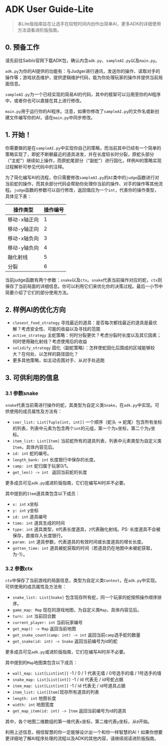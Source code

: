 # ADK User Guide-Lite

> 本Lite版指南旨在让选手在较短时间内创作出简单AI，更多ADK的详细使用方法请看进阶版指南。

## 0. 预备工作

请先前往Saiblo官网下载ADK包，确认内含`adk.py`、`sampleAI.py`以及`main.py`。

`adk.py`为你的AI提供的功能有：与Judger进行通讯，发送你的操作、读取对手的操作等；游戏状态维护，提供逻辑维护代码，能为你处理玩家的操作并提供当前局面信息。

`sampleAI.py`为一个已经实现的简易AI的代码，其中的框架可以沿用至你的AI程序中，或者你也可以直接在其上进行修改。

`main.py`用于运行你的AI程序。注意，如果你修改了`sampleAI.py`的文件名或新创建文件编写你的AI，请在`main.py`中同步修改。

## 1. 开始！

你需要做的是在`sampleAI.py`中实现你自己的策略，而当前其中已经有一个简单的策略实现了，即蛇不断朝最近的道具进发，并在长度较长时分裂，原蛇头部分（“主蛇”）继续如上操作，而原蛇尾部分（“副蛇”）进行固化，样例AI的策略实现过程解析可参见代码中的注释。

为了简化编写AI的流程，你只需要修改`sampleAI.py`的`AI`类中的`judge`函数进行对当前蛇的操作，而其余部分代码会帮助你处理你当前的操作、对手的操作等其他流程。`judge`函数的参数可以自行修改，返回值应为一个`int`，代表你的操作类型，具体见下表：

| 操作类型 | 操作编号 |   
| -------- | ---------- | 
| 移动-x轴正向   | 1          | 
|移动-y轴正向|2|
|移动-x轴负向|3|
|移动-y轴负向|4|
| 融化射线 | 5|     
|  分裂    | 6|         

当前judge函数有两个参数：`snake`以及`ctx`。`snake`代表当前操作对应的蛇，`ctx`则保存了当前局面的详细信息。你可以利用它们来优化你的决策过程。最后一小节中简要介绍了它们的部分使用方法。

## 2. 样例AI的优化方向

- `closest_food_strategy` 寻找最近的道具：是否每次都找最近的道具是最优解？考虑安全性、可能的收益以及寻找的范围
- `active_strategy` 主蛇策略：何时分裂更优？考虑分裂时长度以及其它因素；何时使用融化射线？考虑使用后的收益
- `solidify_strategy` 固化（副蛇策略）：怎样使蛇固化后围成的区域能够较大？在何处、以怎样的路径固化？
- 更多其他策略，如主动去围对手、从对手处逃跑

## 3. 可供利用的信息

### 3.1 参数snake

`snake`代表当前需进行操作的蛇，其类型为自定义类`Snake`，在`adk.py`中实现。可供使用的成员属性及方法有：

- `coor_list: List[Tuple[int, int]]` 一个顺序（蛇头 -> 蛇尾）包含所有坐标的列表，列表中元素为包含两个`int`的元组，第一个为`x`坐标，第二个为`y`坐标。
- `item_list: List[Item]` 当前蛇所有的道具列表，列表中元素类型为自定义类`Item`，具体内容见后。
- `id: int` 蛇的编号。
- `length_bank: int` 长度银行中保存的长度。
- `camp: int` 蛇归属于玩家0/1。
- `get_len() -> int ` 返回当前蛇的长度

更多成员可见`adk.py`或进阶版指南，它们在编写AI时并不必要。

其中提到的`Item`道具类包含以下成员：

- `x: int` x坐标
- `y: int` y坐标
- `id: int` 道具编号
- `time: int` 道具生成的时间
- `type: int` 道具类型，`0`代表长度道具，`2`代表融化射线。PS: 长度道具不会被保存，直接存入长度银行。
- `param: int` 道具参数，代表道具的有效时间或长度道具的增长长度。
- `gotten_time: int` 道具被蛇获取的时间（若道具仍在地图中未被蛇获取，为-1）。

### 3.2 参数ctx

`ctx`中保存了当前游戏的局面信息，类型为自定义类`Context`，在`adk.py`中实现。可供使用的成员属性及方法有：

- `snake_list: List[Snake]` 包含现存所有蛇，同一个玩家的蛇按照操作顺序排序。
- `game_map: Map` 现在的游戏地图，为自定义类`Map`，具体内容见后。
- `turn: int` 当前回合数
- `current_player: int` 当前玩家编号
- `get_map() -> Map` 返回当前地图
- `get_snake_count(camp: int) -> int` 返回当前`camp`选手蛇的数量
- `get_snake(id: int) -> Snake` 返回当前编号为id的蛇

更多成员可见`adk.py`或进阶版指南，它们在编写AI时并不必要。

其中提到的`Map`地图类包含以下成员：

- `wall_map: List[List[int]]` -1 / 0 / 1 代表无墙 / 0号选手的墙 / 1号选手的墙
- `snake_map: List[List[int]]` -1 / id 代表无 / id号蛇占据
- `item_map: List[List[int]]` -1 / id 代表无 / id号道具占据
- `item_list: List[Item]`现存所有道具的列表
- `length: int` 地图长度
- `width: int` 地图宽度
- `get_map_item(id: int) -> Item` 返回当前编号为id的道具

其中，各个地图二维数组的第一维代表`x`坐标，第二维代表`y`坐标，从`0`开始。

利用上述信息，相信智慧的你一定能够设计出一个和你一样智慧的AI！如果你想要更详细地了解AI程序处理的流程以及ADK的其他内容，请继续阅读进阶版指南。
